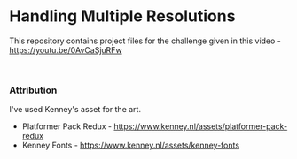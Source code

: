 # Handling Multiple Resolutions
This repository contains project files for the challenge given in this video - https://youtu.be/0AvCaSjuRFw

<br>

### Attribution
I've used Kenney's asset for the art.
- Platformer Pack Redux - https://www.kenney.nl/assets/platformer-pack-redux
- Kenney Fonts - https://www.kenney.nl/assets/kenney-fonts